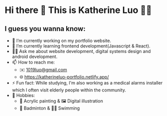 # Hi there 👋 This is Katherine Luo :woman_technologist:
## I guess you wanna know:

- 🔭 I’m currently working on my portfolio website.
- 🌱 I’m currently learning frontend development(Javascript & React).
- :raising_hand_woman:  Ask me about website development, digital systems design and android development.
- 📫 How to reach me: 
  - :envelope:  1019luo@gmail.com
  - :globe_with_meridians:  https://katherineluo-portfolio.netlify.app/
- ⚡ Fun fact: While studying, I'm also working as a medical alarms installer which I often visit elderly people within the community.
- :teddy_bear: Hobbies:
  - :art: Acrylic painting & :framed_picture: Digital illustration
  - :badminton: Badminton & :swimming_woman: Swimming

